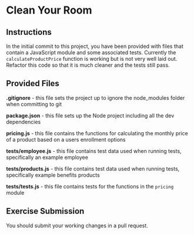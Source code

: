 # Clean Your Room

## Instructions

In the initial commit to this project, you have been provided with files that contain a JavaScript module and some associated tests. Currently the `calculateProductPrice` function is working but is not very well laid out. Refactor this code so that it is much cleaner and the tests still pass.

## Provided Files

**.gitignore** - this file sets the project up to ignore the node_modules folder when committing to git

**package.json** - this file sets up the Node project including all the dev dependencies

**pricing.js** - this file contains the functions for calculating the monthly price of a product based on a users enrollment options

**tests/employee.js** - this file contains test data used when running tests, specifically an example employee

**tests/products.js** - this file contains test data used when running tests, specifically example benefits products

**tests/tests.js** - this file contains tests for the functions in the `pricing` module

## Exercise Submission

You should submit your working changes in a pull request.
